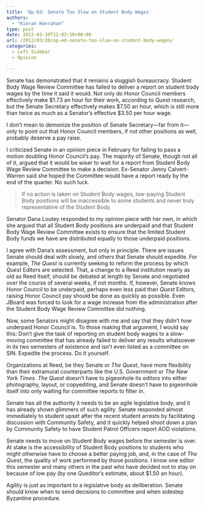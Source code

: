 ```yaml
---
title: 'Op-Ed: Senate Too Slow on Student Body Wages'
authors: 
  - "Kieran Hanrahan"
type: post
date: 2012-03-30T22:03:16+00:00
url: /2012/03/30/op-ed-senate-too-slow-on-student-body-wages/
categories:
  - Left Sidebar
  - Opinion

---
```

Senate has demonstrated that it remains a sluggish bureaucracy. Student Body Wage Review Committee has failed to deliver a report on student body wages by the time it said it would. Not only do Honor Council members effectively make $1.73 an hour for their work, according to _Quest_ research, but the Senate Secretary effectively makes $7.50 an hour, which is still more than twice as much as a Senator’s effective $3.50 per hour wage.

I don’t mean to demonize the position of Senate Secretary—far from it—only to point out that Honor Council members, if not other positions as well, probably deserve a pay raise.

I criticized Senate in an opinion piece in February for failing to pass a motion doubling Honor Council’s pay. The majority of Senate, though not all of it, argued that it would be wiser to wait for a report from Student Body Wage Review Committee to make a decision. Ex-Senator Jenny Calvert-Warren said she hoped the Committee would have a report ready by the end of the quarter. No such luck.

> If no action is taken on Student Body wages, low-paying Student Body positions will be inaccessible to some students and never truly representative of the Student Body.

Senator Dana Loutey responded to my opinion piece with her own, in which she argued that all Student Body positions are underpaid and that Student Body Wage Review Committee exists to ensure that the limited Student Body funds we have are distributed equally to those underpaid positions.

I agree with Dana’s assessment, but only in principle. There are issues Senate should deal with slowly, and others that Senate should expedite. For example, _The Quest_ is currently seeking to reform the process by which _Quest_ Editors are selected. That, a change to a Reed institution nearly as old as Reed itself, should be debated at length by Senate and negotiated over the course of several weeks, if not months. If, however, Senate knows Honor Council to be underpaid, perhaps even less paid than _Quest_ Editors, raising Honor Council pay should be done as quickly as possible. Even JBoard was forced to look for a wage increase from the administration after the Student Body Wage Review Committee did nothing.

Now, some Senators might disagree with me and say that they didn’t _how_ underpaid Honor Council is. To those making that argument, I would say this: Don’t give the task of reporting on student body wages to a slow-moving committee that has already failed to deliver any results whatsoever in its two semesters of existence and isn’t even listed as a committee on SIN. Expedite the process. Do it yourself.

Organizations at Reed, be they Senate or _The Quest_, have more flexibility than their extramural counterparts like the U.S. Government or _The_ _New York Times_. _The Quest_ doesn’t have to pigeonhole its editors into either photography, layout, or copyediting, and Senate doesn’t have to pigeonhole itself into only waiting for committee reports to filter in.

Senate has all the authority it needs to be an agile legislative body, and it has already shown glimmers of such agility. Senate responded almost immediately to student upset after the recent student arrests by facilitating discussion with Community Safety, and it quickly helped shoot down a plan by Community Safety to have Student Patrol Officers report AOD violations.

Senate needs to move on Student Body wages before the semester is over. At stake is the accessibility of Student Body positions to students who might otherwise have to choose a better paying job, and, in the case of _The Quest_, the quality of work performed by those positions. I know one editor this semester and many others in the past who have decided not to stay on because of low pay (by one Queditor’s estimate, about $1.50 an hour).

Agility is just as important to a legislative body as deliberation. Senate should know when to send decisions to committee and when sidestep Byzantine procedure.